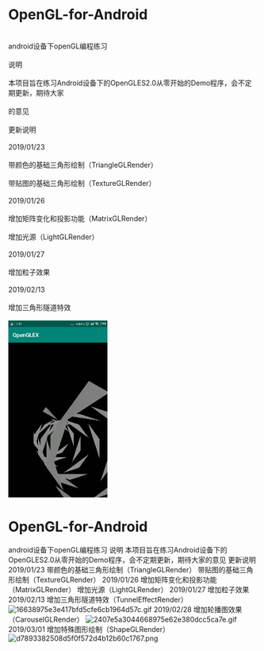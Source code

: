 # OpenGL-for-Android
<br>android设备下openGL编程练习<br/>
<br>说明<br/>
<br>本项目旨在练习Android设备下的OpenGLES2.0从零开始的Demo程序，会不定期更新，期待大家<br/>
<br>的意见<br/>
<br>更新说明<br/>
<br>2019/01/23<br/>
<br>带颜色的基础三角形绘制（TriangleGLRender）<br/>
<br>带贴图的基础三角形绘制（TextureGLRender）<br/>
<br>2019/01/26<br/>
<br>增加矩阵变化和投影功能（MatrixGLRender）<br/>
<br>增加光源（LightGLRender）<br/>
<br>2019/01/27<br/>
<br>增加粒子效果<br/>
<br>2019/02/13<br/>
<br>增加三角形隧道特效<br/>
<br>![Image1](doc/tunnel3d.gif)<br/>
# OpenGL-for-Android
android设备下openGL编程练习
说明
本项目旨在练习Android设备下的OpenGLES2.0从零开始的Demo程序，会不定期更新，期待大家的意见
更新说明
2019/01/23
带颜色的基础三角形绘制（TriangleGLRender）
带贴图的基础三角形绘制（TextureGLRender）
2019/01/26
增加矩阵变化和投影功能（MatrixGLRender）
增加光源（LightGLRender）
2019/01/27
增加粒子效果
2019/02/13
增加三角形隧道特效（TunnelEffectRender）
![16638975e3e417bfd5cfe6cb1964d57c.gif](en-resource://database/472:0)
2019/02/28
增加轮播图效果（CarouselGLRender）
![2407e5a3044668975e62e380dcc5ca7e.gif](en-resource://database/474:0)
2019/03/01
增加特殊图形绘制（ShapeGLRender）
![d7893382508d5f0f572d4b12b60c1767.png](en-resource://database/480:0)